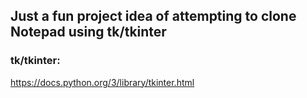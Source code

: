 ## Just a fun project idea of attempting to clone Notepad using tk/tkinter 

### tk/tkinter:
https://docs.python.org/3/library/tkinter.html

